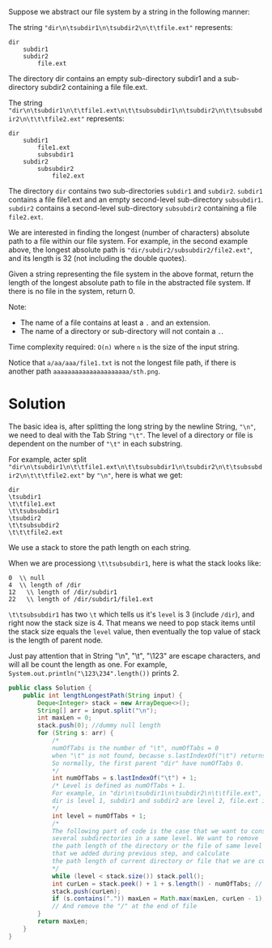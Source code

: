 Suppose we abstract our file system by a string in the following manner:

The string `"dir\n\tsubdir1\n\tsubdir2\n\t\tfile.ext"` represents:

```
dir
    subdir1
    subdir2
        file.ext
```

The directory dir contains an empty sub-directory subdir1 and a sub-directory subdir2 containing a file file.ext.

The string `"dir\n\tsubdir1\n\t\tfile1.ext\n\t\tsubsubdir1\n\tsubdir2\n\t\tsubsubdir2\n\t\t\tfile2.ext"` represents:

```
dir
    subdir1
        file1.ext
        subsubdir1
    subdir2
        subsubdir2
            file2.ext
```

The directory `dir` contains two sub-directories `subdir1` and `subdir2`. `subdir1` contains a file file1.ext and an empty second-level sub-directory `subsubdir1`. `subdir2` contains a second-level sub-directory `subsubdir2` containing a file `file2.ext`.

We are interested in finding the longest (number of characters) absolute path to a file within our file system. For example, in the second example above, the longest absolute path is `"dir/subdir2/subsubdir2/file2.ext"`, and its length is 32 (not including the double quotes).

Given a string representing the file system in the above format, return the length of the longest absolute path to file in the abstracted file system. If there is no file in the system, return 0.

Note:

* The name of a file contains at least a `.` and an extension.
* The name of a directory or sub-directory will not contain a `.`.

Time complexity required: `O(n)` where `n` is the size of the input string.

Notice that `a/aa/aaa/file1.txt` is not the longest file path, if there is another path `aaaaaaaaaaaaaaaaaaaaa/sth.png`.

# Solution

The basic idea is, after splitting the long string by the newline String, `"\n"`, we need to deal with the Tab String `"\t"`. The level of a directory or file is dependent on the number of `"\t"` in each substring.

For example, acter split `"dir\n\tsubdir1\n\t\tfile1.ext\n\t\tsubsubdir1\n\tsubdir2\n\t\tsubsubdir2\n\t\t\tfile2.ext"` by `"\n"`, here is what we get:

```
dir
\tsubdir1
\t\tfile1.ext
\t\tsubsubdir1
\tsubdir2
\t\tsubsubdir2
\t\t\tfile2.ext
```

We use a stack to store the path length on each string.

When we are processiong `\t\tsubsubdir1`, here is what the stack looks like:

```
0  \\ null
4  \\ length of /dir
12   \\ length of /dir/subdir1
22   \\ length of /dir/subdir1/file1.ext
```

`\t\tsubsubdir1` has two `\t` which tells us it's `level` is 3 (include `/dir`), and right now the stack size is 4. That means we need to pop stack items until the stack size equals the `level` value, then eventually the top value of stack is the length of parent node.

Just pay attention that in String "\n", "\t", "\123" are escape characters, and will all be count the length as one. For example, `System.out.println("\123\234".length())` prints 2.


```java
public class Solution {
    public int lengthLongestPath(String input) {
        Deque<Integer> stack = new ArrayDeque<>();
        String[] arr = input.split("\n");
        int maxLen = 0;
        stack.push(0); //dummy null length
        for (String s: arr) {
            /*
            numOfTabs is the number of "\t", numOfTabs = 0 
            when "\t" is not found, because s.lastIndexOf("\t") returns -1.
            So normally, the first parent "dir" have numOfTabs 0.
            */
            int numOfTabs = s.lastIndexOf("\t") + 1;
            /* Level is defined as numOfTabs + 1. 
            For example, in "dir\n\tsubdir1\n\tsubdir2\n\t\tfile.ext", 
            dir is level 1, subdir1 and subdir2 are level 2, file.ext is level3
            */
            int level = numOfTabs + 1;
            /*
            The following part of code is the case that we want to consider when there are
            several subdirectories in a same level. We want to remove
            the path length of the directory or the file of same level
            that we added during previous step, and calculate 
            the path length of current directory or file that we are currently looking at.
            */
            while (level < stack.size()) stack.poll(); 
            int curLen = stack.peek() + 1 + s.length() - numOfTabs; // here +1 for '/'
            stack.push(curLen);
            if (s.contains(".")) maxLen = Math.max(maxLen, curLen - 1); //Only update the maxLen when a file is discovered, 
            // And remove the "/" at the end of file
        }
        return maxLen;
    }
}
```
